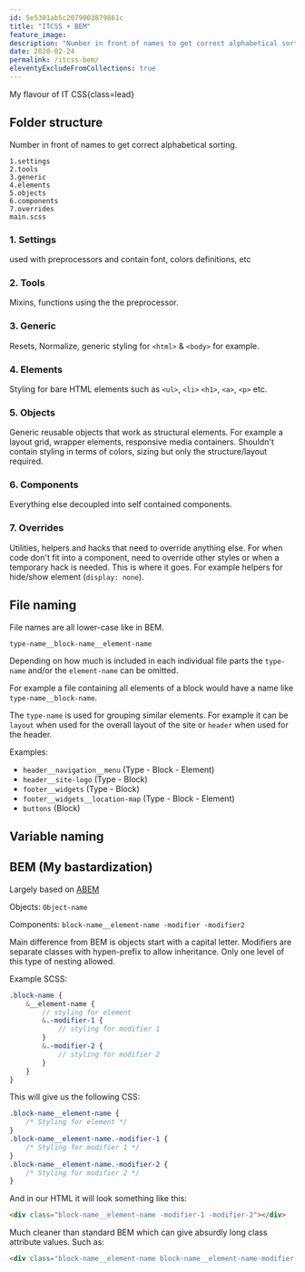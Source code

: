 ```yaml
---
id: 5e5381ab5c2079003879861c
title: "ITCSS + BEM"
feature_image:
description: "Number in front of names to get correct alphabetical sorting and to visualize the inverted triangle."
date: 2020-02-24
permalink: /itcss-bem/
eleventyExcludeFromCollections: true
---
```


My flavour of IT CSS{class=lead}

## Folder structure
Number in front of names to get correct alphabetical sorting.
```
1.settings
2.tools
3.generic
4.elements
5.objects
6.components
7.overrides
main.scss
```

### 1. Settings
used with preprocessors and contain font, colors definitions, etc

### 2. Tools
Mixins, functions using the the preprocessor.

### 3. Generic
Resets, Normalize, generic styling for `<html>` & `<body>` for example.

### 4. Elements
Styling for bare HTML elements such as `<ul>`, `<li>` `<h1>`, `<a>`, `<p>` etc.

### 5. Objects
Generic reusable objects that work as structural elements.
For example a layout grid, wrapper elements, responsive media containers. Shouldn't contain styling in terms of colors, sizing but only the structure/layout required.

### 6. Components
Everything else decoupled into self contained components.

### 7. Overrides
Utilities, helpers and hacks that need to override anything else. For when code don't fit into a component, need to override other styles or when a temporary hack is needed. This is where it goes. For example helpers for hide/show element (`display: none`).

## File naming
File names are all lower-case like in BEM.

`type-name__block-name__element-name`

Depending on how much is included in each individual file parts the `type-name` and/or the `element-name` can be omitted.

For example a file containing all elements of a block would have a name like `type-name__block-name`.

The `type-name` is used for grouping similar elements. For example it can be `layout` when used for the overall layout of the site or `header` when used for the header.

Examples:

- `header__navigation__menu` (Type - Block - Element)
- `header__site-logo` (Type - Block)
- `footer__widgets` (Type - Block)
- `footer__widgets__location-map` (Type - Block - Element)
- `buttons` (Block)

## Variable naming



## BEM (My bastardization)
Largely based on [ABEM](https://css-tricks.com/abem-useful-adaptation-bem/)

Objects: `Object-name`

Components: `block-name__element-name -modifier -modifier2`

Main difference from BEM is objects start with a capital letter. Modifiers are separate classes with hypen-prefix to allow inheritance. Only one level of this type of nesting allowed.

Example SCSS:
```scss
.block-name {
    &__element-name {
        // styling for element
        &.-modifier-1 {
            // styling for modifier 1
        }
        &.-modifier-2 {
            // styling for modifier 2
        }
    }
}
```
This will give us the following CSS:
```css
.block-name__element-name {
    /* Styling for element */
}
.block-name__element-name.-modifier-1 {
    /* Styling for modifier 1 */
}
.block-name__element-name.-modifier-2 {
    /* Styling for modifier 2 */
}
```
And in our HTML it will look something like this:
```html
<div class="block-name__element-name -modifier-1 -modifier-2"></div>
```
Much cleaner than standard BEM which can give absurdly long class attribute values. Such as:
```html
<div class="block-name__element-name block-name__element-name-modifier-1 block-name__element-name-modifier-2"></div>
```
